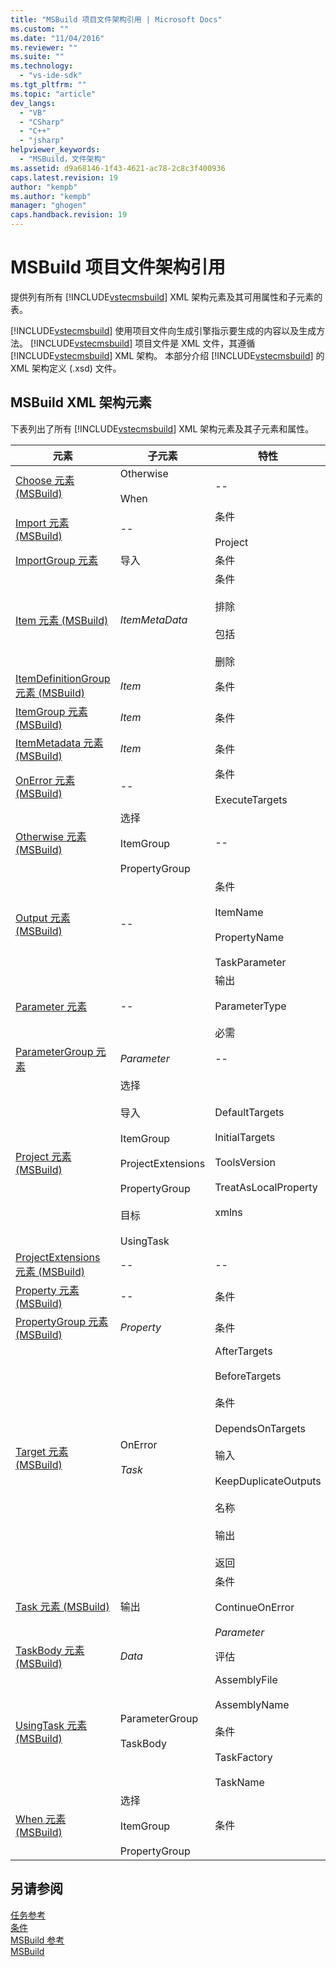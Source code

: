 ```yaml
---
title: "MSBuild 项目文件架构引用 | Microsoft Docs"
ms.custom: ""
ms.date: "11/04/2016"
ms.reviewer: ""
ms.suite: ""
ms.technology: 
  - "vs-ide-sdk"
ms.tgt_pltfrm: ""
ms.topic: "article"
dev_langs: 
  - "VB"
  - "CSharp"
  - "C++"
  - "jsharp"
helpviewer_keywords: 
  - "MSBuild，文件架构"
ms.assetid: d9a68146-1f43-4621-ac78-2c8c3f400936
caps.latest.revision: 19
author: "kempb"
ms.author: "kempb"
manager: "ghogen"
caps.handback.revision: 19
---
```

# <a name="msbuild-project-file-schema-reference"></a>MSBuild 项目文件架构引用
提供列有所有 [!INCLUDE[vstecmsbuild](../extensibility/internals/includes/vstecmsbuild_md.md)] XML 架构元素及其可用属性和子元素的表。  
  
 [!INCLUDE[vstecmsbuild](../extensibility/internals/includes/vstecmsbuild_md.md)] 使用项目文件向生成引擎指示要生成的内容以及生成方法。 [!INCLUDE[vstecmsbuild](../extensibility/internals/includes/vstecmsbuild_md.md)] 项目文件是 XML 文件，其遵循 [!INCLUDE[vstecmsbuild](../extensibility/internals/includes/vstecmsbuild_md.md)] XML 架构。 本部分介绍 [!INCLUDE[vstecmsbuild](../extensibility/internals/includes/vstecmsbuild_md.md)] 的 XML 架构定义 (.xsd) 文件。  
  
## <a name="msbuild-xml-schema-elements"></a>MSBuild XML 架构元素  
 下表列出了所有 [!INCLUDE[vstecmsbuild](../extensibility/internals/includes/vstecmsbuild_md.md)] XML 架构元素及其子元素和属性。  
  
|元素|子元素|特性|  
|-------------|--------------------|----------------|  
|[Choose 元素 (MSBuild)](../msbuild/choose-element-msbuild.md)|Otherwise<br /><br /> When|--|  
|[Import 元素 (MSBuild)](../msbuild/import-element-msbuild.md)|--|条件<br /><br /> Project|  
|[ImportGroup 元素](../msbuild/importgroup-element.md)|导入|条件|  
|[Item 元素 (MSBuild)](../msbuild/item-element-msbuild.md)|*ItemMetaData*|条件<br /><br /> 排除<br /><br /> 包括<br /><br /> 删除|  
|[ItemDefinitionGroup 元素 (MSBuild)](../msbuild/itemdefinitiongroup-element-msbuild.md)|*Item*|条件|  
|[ItemGroup 元素 (MSBuild)](../msbuild/itemgroup-element-msbuild.md)|*Item*|条件|  
|[ItemMetadata 元素 (MSBuild)](../msbuild/itemmetadata-element-msbuild.md)|*Item*|条件|  
|[OnError 元素 (MSBuild)](../msbuild/onerror-element-msbuild.md)|--|条件<br /><br /> ExecuteTargets|  
|[Otherwise 元素 (MSBuild)](../msbuild/otherwise-element-msbuild.md)|选择<br /><br /> ItemGroup<br /><br /> PropertyGroup|--|  
|[Output 元素 (MSBuild)](../msbuild/output-element-msbuild.md)|--|条件<br /><br /> ItemName<br /><br /> PropertyName<br /><br /> TaskParameter|  
|[Parameter 元素](../msbuild/parameter-element.md)|--|输出<br /><br /> ParameterType<br /><br /> 必需|  
|[ParameterGroup 元素](../msbuild/parametergroup-element.md)|*Parameter*|--|  
|[Project 元素 (MSBuild)](../msbuild/project-element-msbuild.md)|选择<br /><br /> 导入<br /><br /> ItemGroup<br /><br /> ProjectExtensions<br /><br /> PropertyGroup<br /><br /> 目标<br /><br /> UsingTask|DefaultTargets<br /><br /> InitialTargets<br /><br /> ToolsVersion<br /><br /> TreatAsLocalProperty<br /><br /> xmlns|  
|[ProjectExtensions 元素 (MSBuild)](../msbuild/projectextensions-element-msbuild.md)|--|--|  
|[Property 元素 (MSBuild)](../msbuild/property-element-msbuild.md)|--|条件|  
|[PropertyGroup 元素 (MSBuild)](../msbuild/propertygroup-element-msbuild.md)|*Property*|条件|  
|[Target 元素 (MSBuild)](../msbuild/target-element-msbuild.md)|OnError<br /><br /> *Task*|AfterTargets<br /><br /> BeforeTargets<br /><br /> 条件<br /><br /> DependsOnTargets<br /><br /> 输入<br /><br /> KeepDuplicateOutputs<br /><br /> 名称<br /><br /> 输出<br /><br /> 返回|  
|[Task 元素 (MSBuild)](../msbuild/task-element-msbuild.md)|输出|条件<br /><br /> ContinueOnError<br /><br /> *Parameter*|  
|[TaskBody 元素 (MSBuild)](../msbuild/taskbody-element-msbuild.md)|*Data*|评估|  
|[UsingTask 元素 (MSBuild)](../msbuild/usingtask-element-msbuild.md)|ParameterGroup<br /><br /> TaskBody|AssemblyFile<br /><br /> AssemblyName<br /><br /> 条件<br /><br /> TaskFactory<br /><br /> TaskName|  
|[When 元素 (MSBuild)](../msbuild/when-element-msbuild.md)|选择<br /><br /> ItemGroup<br /><br /> PropertyGroup|条件|  
  
## <a name="see-also"></a>另请参阅  
 [任务参考](../msbuild/msbuild-task-reference.md)   
 [条件](../msbuild/msbuild-conditions.md)   
 [MSBuild 参考](../msbuild/msbuild-reference.md)  
 [MSBuild](../msbuild/msbuild.md)


<!--HONumber=Feb17_HO4-->


